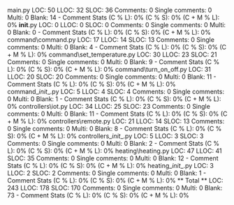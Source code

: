 main.py
    LOC: 50
    LLOC: 32
    SLOC: 36
    Comments: 0
    Single comments: 0
    Multi: 0
    Blank: 14
    - Comment Stats
        (C % L): 0%
        (C % S): 0%
        (C + M % L): 0%
__init__.py
    LOC: 0
    LLOC: 0
    SLOC: 0
    Comments: 0
    Single comments: 0
    Multi: 0
    Blank: 0
    - Comment Stats
        (C % L): 0%
        (C % S): 0%
        (C + M % L): 0%
command\command.py
    LOC: 17
    LLOC: 14
    SLOC: 13
    Comments: 0
    Single comments: 0
    Multi: 0
    Blank: 4
    - Comment Stats
        (C % L): 0%
        (C % S): 0%
        (C + M % L): 0%
command\set_temperature.py
    LOC: 30
    LLOC: 23
    SLOC: 21
    Comments: 0
    Single comments: 0
    Multi: 0
    Blank: 9
    - Comment Stats
        (C % L): 0%
        (C % S): 0%
        (C + M % L): 0%
command\turn_on_off.py
    LOC: 31
    LLOC: 20
    SLOC: 20
    Comments: 0
    Single comments: 0
    Multi: 0
    Blank: 11
    - Comment Stats
        (C % L): 0%
        (C % S): 0%
        (C + M % L): 0%
command\__init__.py
    LOC: 5
    LLOC: 4
    SLOC: 4
    Comments: 0
    Single comments: 0
    Multi: 0
    Blank: 1
    - Comment Stats
        (C % L): 0%
        (C % S): 0%
        (C + M % L): 0%
controllers\iot.py
    LOC: 34
    LLOC: 25
    SLOC: 23
    Comments: 0
    Single comments: 0
    Multi: 0
    Blank: 11
    - Comment Stats
        (C % L): 0%
        (C % S): 0%
        (C + M % L): 0%
controllers\remote.py
    LOC: 21
    LLOC: 14
    SLOC: 13
    Comments: 0
    Single comments: 0
    Multi: 0
    Blank: 8
    - Comment Stats
        (C % L): 0%
        (C % S): 0%
        (C + M % L): 0%
controllers\__init__.py
    LOC: 5
    LLOC: 3
    SLOC: 3
    Comments: 0
    Single comments: 0
    Multi: 0
    Blank: 2
    - Comment Stats
        (C % L): 0%
        (C % S): 0%
        (C + M % L): 0%
heating\heating.py
    LOC: 47
    LLOC: 41
    SLOC: 35
    Comments: 0
    Single comments: 0
    Multi: 0
    Blank: 12
    - Comment Stats
        (C % L): 0%
        (C % S): 0%
        (C + M % L): 0%
heating\__init__.py
    LOC: 3
    LLOC: 2
    SLOC: 2
    Comments: 0
    Single comments: 0
    Multi: 0
    Blank: 1
    - Comment Stats
        (C % L): 0%
        (C % S): 0%
        (C + M % L): 0%
** Total **
    LOC: 243
    LLOC: 178
    SLOC: 170
    Comments: 0
    Single comments: 0
    Multi: 0
    Blank: 73
    - Comment Stats
        (C % L): 0%
        (C % S): 0%
        (C + M % L): 0%
